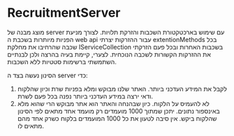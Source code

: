 # RecruitmentServer
מוצג מבנה של server  עם שימוש בארכטקטורת השכבות והזרקת תלויות.
לצורך מניעת הפניות מיותרות בשכבת ה web api עבור ההזרקות יצרתי extentionMethods בכל שכבה שהרחיבו את מחלקת IServiceCollection
בשכבות האחרות ובכל פעם הזרקתי את ההזרקות הקשורות לשכבה הנוכחית.
לצערי, קיימת בעיה בהרצה ולכן לבנתיים השתמשתי ברשימות סטטיות ללא השכבות.

הסינון נעשה בצד ה server
כדי:
1. לקבל את המידע העדכני ביותר.
האתר שלנו מבוקש ומלא בפניות שרת וכיון שהלקוח ודאי ירצה במידע העדכני ביותר נפנה בכל פעם לשרת. 
2. לא להעמיס על הלקוח. 
כיון שבהנחה והאתר הוא אתר מבוקש הרי שהוא מלא באינספור נתונים.
יתכן שמתוך 1000 מועמדים רק מועמד אחד מתאים לפי הסינון שהלקוח ביקש.
אין סיבה לטעון את כל 1000 המועמדים בלקוח כשרק אחד מהם מתאים לו.
